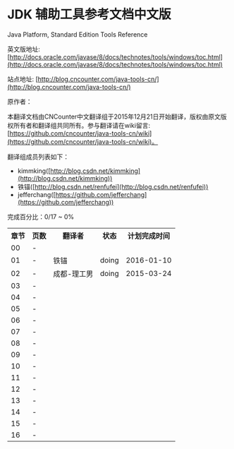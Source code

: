 # JDK 辅助工具参考文档中文版

Java Platform, Standard Edition Tools Reference

英文版地址: [http://docs.oracle.com/javase/8/docs/technotes/tools/windows/toc.html](http://docs.oracle.com/javase/8/docs/technotes/tools/windows/toc.html)

站点地址: [http://blog.cncounter.com/java-tools-cn/](http://blog.cncounter.com/java-tools-cn/)


原作者：


本翻译文档由CNCounter中文翻译组于2015年12月21日开始翻译，版权由原文版权所有者和翻译组共同所有。参与翻译请在wiki留言: [https://github.com/cncounter/java-tools-cn/wiki](https://github.com/cncounter/java-tools-cn/wiki)。

翻译组成员列表如下：

* kimmking([http://blog.csdn.net/kimmking](http://blog.csdn.net/kimmking))
* 铁锚([http://blog.csdn.net/renfufei](http://blog.csdn.net/renfufei))
* jefferchang([https://github.com/jefferchang](https://github.com/jefferchang))

完成百分比：0/17 ~ 0%

<table>

<tr>
<th>章节</th>
<th>页数</th>
<th>翻译者</th>
<th>状态</th>
<th>计划完成时间</th>
</tr>

<tr>
<td> 00 </td>
<td> - </td>
<td>  </td>
<td>  </td>
<td>  </td>
</tr>

<tr>
<td> 01 </td>
<td> - </td>
<td> 铁锚 </td>
<td> doing </td>
<td> 2016-01-10 </td>
</tr>

<tr>
<td> 02 </td>
<td> - </td>
<td> 成都-理工男 </td>
<td> doing </td>
<td> 2015-03-24 </td>
</tr>

<tr>
<td> 03 </td>
<td> - </td>
<td>  </td>
<td>  </td>
<td>  </td>
</tr>

<tr>
<td> 04 </td>
<td> - </td>
<td>  </td>
<td>  </td>
<td>  </td>
</tr>

<tr>
<td> 05 </td>
<td> - </td>
<td>  </td>
<td>  </td>
<td>  </td>
</tr>

<tr>
<td> 06 </td>
<td> - </td>
<td>  </td>
<td>  </td>
<td>  </td>
</tr>

<tr>
<td> 07 </td>
<td> - </td>
<td>  </td>
<td>  </td>
<td>  </td>
</tr>

<tr>
<td> 08 </td>
<td> - </td>
<td>  </td>
<td>  </td>
<td>  </td>
</tr>

<tr>
<td> 09 </td>
<td> - </td>
<td>  </td>
<td>  </td>
<td>  </td>
</tr>

<tr>
<td> 10 </td>
<td> - </td>
<td>  </td>
<td>  </td>
<td>  </td>
</tr>

<tr>
<td> 11 </td>
<td> - </td>
<td>  </td>
<td>  </td>
<td>  </td>
</tr>

<tr>
<td> 12 </td>
<td> - </td>
<td>  </td>
<td>  </td>
<td>  </td>
</tr>

<tr>
<td> 13 </td>
<td> - </td>
<td>  </td>
<td>  </td>
<td>  </td>
</tr>

<tr>
<td> 14 </td>
<td> - </td>
<td>  </td>
<td>  </td>
<td>  </td>
</tr>

<tr>
<td> 15 </td>
<td> - </td>
<td>  </td>
<td>  </td>
<td>  </td>
</tr>

<tr>
<td> 16 </td>
<td> - </td>
<td>  </td>
<td>  </td>
<td>  </td>
</tr>


</table>
	
